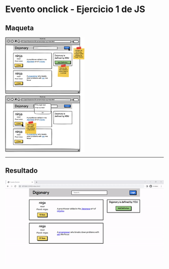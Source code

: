 # Evento onclick - Ejercicio 1 de JS
## Maqueta

 <img src="./screenshots/maqueta.png" alt="Maqueta" width="50%">


-----------------------------------

## Resultado

![Resultado](./screenshots/result.gif)
